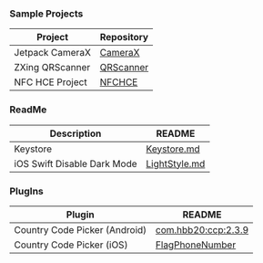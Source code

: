 ### Sample Projects


| Project | Repository |
| ------- | ---------- |
| Jetpack CameraX | [CameraX][PRCX] |
| ZXing QRScanner | [QRScanner][PRQR] |
| NFC HCE Project | [NFCHCE][PRNH] |

   [PRCX]: <https://github.com/baymax1234/mobile_development/tree/master/CameraX>
   [PRQR]: <https://github.com/baymax1234/mobile_development/tree/master/QRScanner>
   [PRNH]: <https://github.com/baymax1234/mobile_development/tree/master/NFCHCE>

### ReadMe

| Description | README |
| ----------- | ------ |
| Keystore | [Keystore.md][REKS] |
| iOS Swift Disable Dark Mode | [LightStyle.md][RELS] |

   [REKS]: <https://github.com/baymax1234/mobile_development/blob/master/Keystore.md>
   [RELS]: <https://github.com/baymax1234/mobile_development/blob/master/LightStyle.md>

### PlugIns

| Plugin | README |
| ------ | ------ |
| Country Code Picker (Android) | [com.hbb20:ccp:2.3.9][RECCA] |
| Country Code Picker (iOS) | [FlagPhoneNumber][RECCS] |


   [RECCA]: <https://github.com/hbb20/CountryCodePickerProject>
   [RECCS]: <https://github.com/chronotruck/FlagPhoneNumber>
